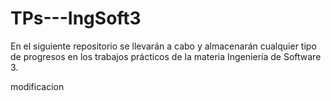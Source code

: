 # TPs---IngSoft3

En el siguiente repositorio se llevarán a cabo y almacenarán cualquier tipo de progresos en los trabajos prácticos de la materia Ingeniería de Software 3.



modificacion

